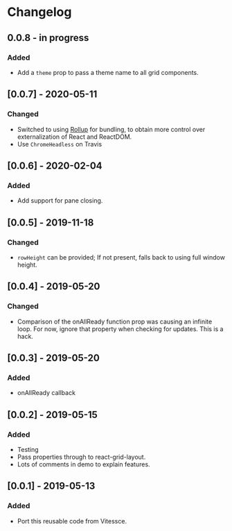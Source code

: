 # Changelog

## 0.0.8 - in progress
### Added
- Add a `theme` prop to pass a theme name to all grid components.

## [0.0.7] - 2020-05-11
### Changed
- Switched to using [Rollup](https://rollupjs.org) for bundling, to obtain more control over externalization of React and ReactDOM.
- Use `ChromeHeadless` on Travis

## [0.0.6] - 2020-02-04
### Added
- Add support for pane closing.

## [0.0.5] - 2019-11-18
### Changed
- `rowHeight` can be provided; If not present, falls back to using full window height.

## [0.0.4] - 2019-05-20
### Changed
- Comparison of the onAllReady function prop was causing an infinite loop.
For now, ignore that property when checking for updates. This is a hack.

## [0.0.3] - 2019-05-20
### Added
- onAllReady callback

## [0.0.2] - 2019-05-15
### Added
- Testing
- Pass properties through to react-grid-layout.
- Lots of comments in demo to explain features.

## [0.0.1] - 2019-05-13
### Added
- Port this reusable code from Vitessce.
